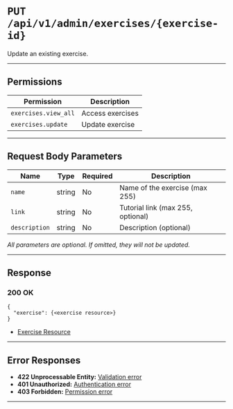# `PUT /api/v1/admin/exercises/{exercise-id}`

Update an existing exercise.


---

## Permissions
| Permission            | Description         |
|-----------------------|---------------------|
| `exercises.view_all`  | Access exercises    |
| `exercises.update`    | Update exercise     |

---

## Request Body Parameters
| Name           | Type    | Required | Description                        |
|----------------|---------|----------|------------------------------------|
| `name`         | string  | No       | Name of the exercise (max 255)     |
| `link`         | string  | No       | Tutorial link (max 255, optional)  |
| `description`  | string  | No       | Description (optional)             |

*All parameters are optional. If omitted, they will not be updated.*

---

## Response

### 200 OK
```
{
  "exercise": {<exercise resource>}
}
```
- [Exercise Resource](exercise_resource.md)

---

## Error Responses
- **422 Unprocessable Entity:** [Validation error](../../_globals/validation-errors.md)
- **401 Unauthorized:** [Authentication error](../../_globals/authentication-errors.md)
- **403 Forbidden:** [Permission error](../../_globals/permission-errors.md)

---
